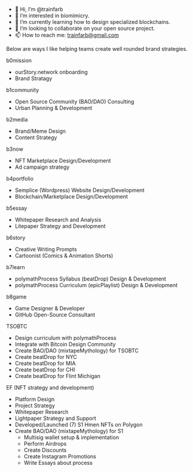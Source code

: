 - 👋 Hi, I’m @trainfarb
- 👀 I’m interested in biomimicry.
- 🌱 I’m currently learning how to design specialized blockchains.
- 💞️ I’m looking to collaborate on your open source project.
- 📫 How to reach me: trainfarb@gmail.com

Below are ways I like helping teams create well rounded brand strategies.

b0mission 
- ourStory.network onboarding
- Brand Stratagy

b1community
- Open Source Community (BAO/DAO) Consulting
- Urban Planning & Development

b2media
- Brand/Meme Design
- Content Strategy

b3now
- NFT Marketplace Design/Development
- Ad campaign strategy

b4portfolio
- Semplice (Wordpress) Website Design/Development
- Blockchain/Marketplace Design/Development

b5essay
- Whitepaper Research and Analysis
- Litepaper Strategy and Development

b6story
- Creative Writing Prompts
- Cartoonist (Comics & Animation Shorts)

b7learn
- polymathProcess Syllabus (beatDrop) Design & Development
- polymathProcess Curriculum (epicPlaylist) Design & Development

b8game
- Game Designer & Developer
- GitHub Open-Source Consultant


TSOBTC
- Design curriculum with polymathProcess
- Integrate with Bitcoin Design Community
- Create BAO/DAO (mixtapeMythology) for TSOBTC
- Create beatDrop for NYC
- Create beatDrop for MIA
- Create beatDrop for CHI
- Create beatDrop for Flint Michigan

EF (NFT strategy and development)
- Platform Design
- Project Strategy
- Whitepaper Research
- Lightpaper Strategy and Support
- Developed/Launched (7) S1 Hmen NFTs on Polygon
- Create BAO/DAO (mixtapeMythology) for S1
  - Multisig wallet setup & implementation
  - Perform Airdrops
  - Create Discounts
  - Create Instagram Promotions
  - Write Essays about process
